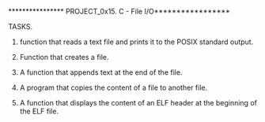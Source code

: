 **************** PROJECT_0x15. C - File I/O*****************

TASKS.

1. function that reads a text file and prints it to the POSIX standard output.

2. Function that creates a file.

3. A function that appends text at the end of the file.

4. A program that copies the content of a file to another file.

5. A function that displays the content of an ELF header at the beginning of the ELF file.
